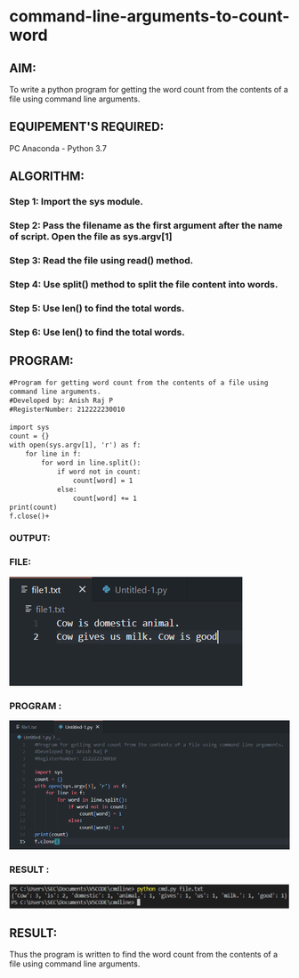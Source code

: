 # command-line-arguments-to-count-word
## AIM:
To write a python program for getting the word count from the contents of a file using command line arguments.
## EQUIPEMENT'S REQUIRED: 
PC
Anaconda - Python 3.7
## ALGORITHM: 
### Step 1: Import the sys module.

### Step 2: Pass the filename as the first argument after the name of script. Open the file as sys.argv[1]
 
### Step 3: Read the file using read() method.

### Step 4: Use split() method to split the file content into words. 

### Step 5: Use len() to find the total words.

### Step 6: Use len() to find the total words.

## PROGRAM:
```
#Program for getting word count from the contents of a file using command line arguments.
#Developed by: Anish Raj P
#RegisterNumber: 212222230010

import sys
count = {}
with open(sys.argv[1], 'r') as f:
    for line in f:
        for word in line.split():
            if word not in count:
                count[word] = 1
            else:
                count[word] += 1
print(count)
f.close()+

```
### OUTPUT:<br>
### FILE:
![OUTPUT](1.png)<BR>
### PROGRAM :
![OUTPUT](2.png)<BR>
### RESULT :
![OUTPUT](3.png)
## RESULT:
Thus the program is written to find the word count from the contents of a file using command line arguments.

